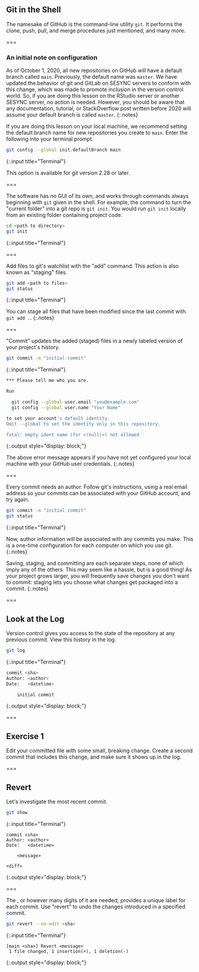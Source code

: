 ---
---

## Git in the Shell

The namesake of GitHub is the command-line utility `git`. It performs
the clone, push, pull, and merge procedures just mentioned, and many
more.

===

### An initial note on configuration

As of October 1, 2020, all new repositories on GitHub will have a default branch
called `main`. Previously, the default name was `master`. We have updated the
behavior of git and GitLab on SESYNC servers to conform with this change, which was
made to promote inclusion in the version control world. So, if you are doing this
lesson on the RStudio server or another SESYNC server, no action is needed. 
However, you should be aware that any documentation, tutorial, or StackOverflow
post written before 2020 will assume your default branch is called `master`. 
{:.notes}

If you are doing this lesson on your local machine, we recommend setting the
default branch name for new repositories you create to `main`. Enter the
following into your terminal prompt. 

~~~bash
git config --global init.defaultBranch main
~~~
{:.input title="Terminal"}

This option is available for git version 2.28 or later.

===

The software has no GUI of its own, and works through commands always beginning with `git` given in the shell. 
For example, the command to turn the "current folder" into a git repo is `git init`.
You would run `git init` locally from an existing folder containing project code.

~~~bash
cd <path to directory>
git init
~~~
{:.input title="Terminal"}

===

Add files to git's watchlist with the "add" command. This action is also known as "staging" files.

~~~bash
git add <path to files>
git status
~~~
{:.input title="Terminal"}

You can stage all files that have been modified since the last commit with `git add .`.
{:.notes}

===

"Commit" updates the added (staged) files in a newly labeled version of your project's history.


~~~bash
git commit -m "initial commit"
~~~
{:.input title="Terminal"}

~~~bash
*** Please tell me who you are.

Run

  git config --global user.email "you@example.com"
  git config --global user.name "Your Name"

to set your account's default identity.
Omit --global to set the identity only in this repository.

fatal: empty ident name (for <(null)>) not allowed
~~~
{:.output style="display: block;"}

The above error message appears if you have not yet configured your local machine with
your GitHub user credentials.
{:.notes}

===

Every commit needs an author. Follow git's instructions, using a
real email address so your commits can be associated with your
GitHub account, and try again.


~~~bash
git commit -m "initial commit"
git status
~~~
{:.input title="Terminal"}

Now, author information will be associated with any commits you make.
This is a one-time configuration for each computer on which you use git.
{:.notes}

Saving, staging, and committing are each separate steps, none of which imply any
of the others. This may seem like a hassle, but is a good thing! As your project
grows larger, you will frequently save changes you don't want to commit: staging
lets you choose what changes get packaged into a commit.
{:.notes}

===

## Look at the Log

Version control gives you access to the state of the repository at any previous commit. View this history in the log.


~~~bash
git log
~~~
{:.input title="Terminal"}

~~~bash
commit <sha>
Author: <author>
Date:   <datetime>

    initial commit
~~~
{:.output style="display: block;"}

===

## Exercise 1

Edit your committed file with some small, breaking change. Create a second commit that includes this change, and make sure it shows up in the log.

===

## Revert

Let's investigate the most recent commit.


~~~bash
git show
~~~
{:.input title="Terminal"}
~~~
commit <sha>
Author: <author>
Date:   <datetime>

    <message>

<diff>
~~~
{:.output style="display: block;"}

===

The <sha>, or however many digits of it are needed, provides a unique label for
each commit. Use "revert" to undo the changes introduced in a specified commit.


~~~bash
git revert --no-edit <sha>
~~~
{:.input title="Terminal"}
~~~
[main <sha>] Revert <message>
 1 file changed, 1 insertion(+), 1 deletion(-)
~~~
{:.output style="display: block;"}
